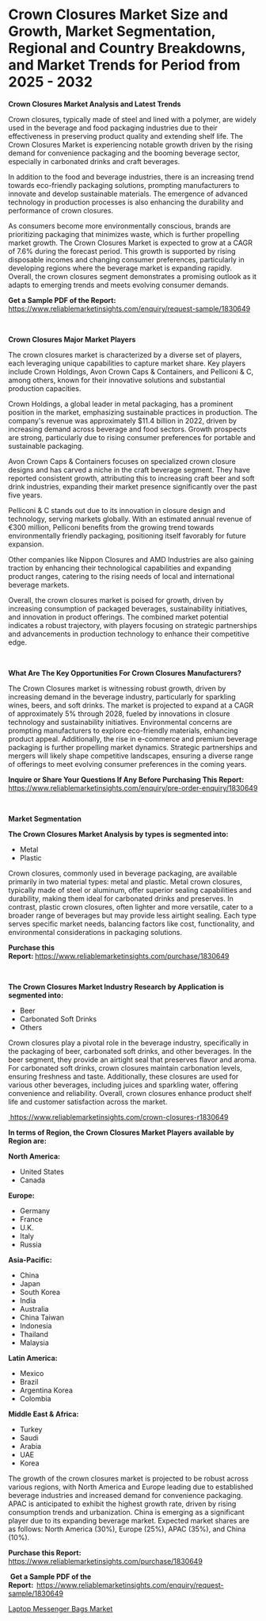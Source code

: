 <p><h1>Crown Closures Market Size and Growth, Market Segmentation, Regional and Country Breakdowns, and Market Trends for Period from 2025 -  2032</h1></p><p><strong>Crown Closures Market Analysis and Latest Trends</strong></p>
<p><p>Crown closures, typically made of steel and lined with a polymer, are widely used in the beverage and food packaging industries due to their effectiveness in preserving product quality and extending shelf life. The Crown Closures Market is experiencing notable growth driven by the rising demand for convenience packaging and the booming beverage sector, especially in carbonated drinks and craft beverages. </p><p>In addition to the food and beverage industries, there is an increasing trend towards eco-friendly packaging solutions, prompting manufacturers to innovate and develop sustainable materials. The emergence of advanced technology in production processes is also enhancing the durability and performance of crown closures.</p><p>As consumers become more environmentally conscious, brands are prioritizing packaging that minimizes waste, which is further propelling market growth. The Crown Closures Market is expected to grow at a CAGR of 7.6% during the forecast period. This growth is supported by rising disposable incomes and changing consumer preferences, particularly in developing regions where the beverage market is expanding rapidly. Overall, the crown closures segment demonstrates a promising outlook as it adapts to emerging trends and meets evolving consumer demands.</p></p>
<p><strong>Get a Sample PDF of the Report:&nbsp;</strong> <a href="https://www.reliablemarketinsights.com/enquiry/request-sample/1830649?utm_campaign=3261&utm_medium=2&utm_source=Github&utm_content=ia&utm_term=04042025&utm_id=crown-closures">https://www.reliablemarketinsights.com/enquiry/request-sample/1830649</a></p>
<p>&nbsp;</p>
<p><strong>Crown Closures Major Market Players</strong></p>
<p><p>The crown closures market is characterized by a diverse set of players, each leveraging unique capabilities to capture market share. Key players include Crown Holdings, Avon Crown Caps & Containers, and Pelliconi & C, among others, known for their innovative solutions and substantial production capacities. </p><p>Crown Holdings, a global leader in metal packaging, has a prominent position in the market, emphasizing sustainable practices in production. The company's revenue was approximately $11.4 billion in 2022, driven by increasing demand across beverage and food sectors. Growth prospects are strong, particularly due to rising consumer preferences for portable and sustainable packaging.</p><p>Avon Crown Caps & Containers focuses on specialized crown closure designs and has carved a niche in the craft beverage segment. They have reported consistent growth, attributing this to increasing craft beer and soft drink industries, expanding their market presence significantly over the past five years.</p><p>Pelliconi & C stands out due to its innovation in closure design and technology, serving markets globally. With an estimated annual revenue of €300 million, Pelliconi benefits from the growing trend towards environmentally friendly packaging, positioning itself favorably for future expansion.</p><p>Other companies like Nippon Closures and AMD Industries are also gaining traction by enhancing their technological capabilities and expanding product ranges, catering to the rising needs of local and international beverage markets.</p><p>Overall, the crown closures market is poised for growth, driven by increasing consumption of packaged beverages, sustainability initiatives, and innovation in product offerings. The combined market potential indicates a robust trajectory, with players focusing on strategic partnerships and advancements in production technology to enhance their competitive edge.</p></p>
<p>&nbsp;</p>
<p><strong>What Are The Key Opportunities For Crown Closures Manufacturers?</strong></p>
<p><p>The Crown Closures market is witnessing robust growth, driven by increasing demand in the beverage industry, particularly for sparkling wines, beers, and soft drinks. The market is projected to expand at a CAGR of approximately 5% through 2028, fueled by innovations in closure technology and sustainability initiatives. Environmental concerns are prompting manufacturers to explore eco-friendly materials, enhancing product appeal. Additionally, the rise in e-commerce and premium beverage packaging is further propelling market dynamics. Strategic partnerships and mergers will likely shape competitive landscapes, ensuring a diverse range of offerings to meet evolving consumer preferences in the coming years.</p></p>
<p><strong>Inquire or Share Your Questions If Any Before Purchasing This Report:</strong> <a href="https://www.reliablemarketinsights.com/enquiry/pre-order-enquiry/1830649?utm_campaign=3261&utm_medium=2&utm_source=Github&utm_content=ia&utm_term=04042025&utm_id=crown-closures">https://www.reliablemarketinsights.com/enquiry/pre-order-enquiry/1830649</a></p>
<p>&nbsp;</p>
<p><strong>Market Segmentation</strong></p>
<p><strong>The Crown Closures Market Analysis by types is segmented into:</strong></p>
<p><ul><li>Metal</li><li>Plastic</li></ul></p>
<p><p>Crown closures, commonly used in beverage packaging, are available primarily in two material types: metal and plastic. Metal crown closures, typically made of steel or aluminum, offer superior sealing capabilities and durability, making them ideal for carbonated drinks and preserves. In contrast, plastic crown closures, often lighter and more versatile, cater to a broader range of beverages but may provide less airtight sealing. Each type serves specific market needs, balancing factors like cost, functionality, and environmental considerations in packaging solutions.</p></p>
<p><strong>Purchase this Report:&nbsp;</strong><a href="https://www.reliablemarketinsights.com/purchase/1830649?utm_campaign=3261&utm_medium=2&utm_source=Github&utm_content=ia&utm_term=04042025&utm_id=crown-closures">https://www.reliablemarketinsights.com/purchase/1830649</a></p>
<p>&nbsp;</p>
<p><strong>The Crown Closures Market Industry Research by Application is segmented into:</strong></p>
<p><ul><li>Beer</li><li>Carbonated Soft Drinks</li><li>Others</li></ul></p>
<p><p>Crown closures play a pivotal role in the beverage industry, specifically in the packaging of beer, carbonated soft drinks, and other beverages. In the beer segment, they provide an airtight seal that preserves flavor and aroma. For carbonated soft drinks, crown closures maintain carbonation levels, ensuring freshness and taste. Additionally, these closures are used for various other beverages, including juices and sparkling water, offering convenience and reliability. Overall, crown closures enhance product shelf life and customer satisfaction across the market.</p></p>
<p><a href="https://www.reliablemarketinsights.com/crown-closures-r1830649?utm_campaign=3261&utm_medium=2&utm_source=Github&utm_content=ia&utm_term=04042025&utm_id=crown-closures">&nbsp;https://www.reliablemarketinsights.com/crown-closures-r1830649</a></p>
<p><strong>In terms of Region, the Crown Closures Market Players available by Region are:</strong></p>
<p>
    <p> <strong> North America: </strong>
        <ul>
            <li>United States</li>
            <li>Canada</li>
        </ul>
        </p> 
    <p> <strong> Europe: </strong>
        <ul>
            <li>Germany</li>
            <li>France</li>
            <li>U.K.</li>
            <li>Italy</li>
            <li>Russia</li>
        </ul>
        </p> 
    <p> <strong> Asia-Pacific: </strong>
        <ul>
            <li>China</li>
            <li>Japan</li>
            <li>South Korea</li>
            <li>India</li>
            <li>Australia</li>
            <li>China Taiwan</li>
            <li>Indonesia</li>
            <li>Thailand</li>
            <li>Malaysia</li>
        </ul>
        </p> 
    <p> <strong> Latin America: </strong>
        <ul>
            <li>Mexico</li>
            <li>Brazil</li>
            <li>Argentina Korea</li>
            <li>Colombia</li>
        </ul>
        </p> 
    <p> <strong> Middle East & Africa: </strong>
        <ul>
            <li>Turkey</li>
            <li>Saudi</li>
            <li>Arabia</li>
            <li>UAE</li>
            <li>Korea</li>
        </ul>
    </p>
    </p>
<p><p>The growth of the crown closures market is projected to be robust across various regions, with North America and Europe leading due to established beverage industries and increased demand for convenience packaging. APAC is anticipated to exhibit the highest growth rate, driven by rising consumption trends and urbanization. China is emerging as a significant player due to its expanding beverage market. Expected market shares are as follows: North America (30%), Europe (25%), APAC (35%), and China (10%).</p></p>
<p><strong>Purchase this Report: </strong><a href="https://www.reliablemarketinsights.com/purchase/1830649?utm_campaign=3261&utm_medium=2&utm_source=Github&utm_content=ia&utm_term=04042025&utm_id=crown-closures">https://www.reliablemarketinsights.com/purchase/1830649</a></p>
<p>&nbsp;<strong>Get a Sample PDF of the Report:&nbsp;&nbsp;</strong><a href="https://www.reliablemarketinsights.com/enquiry/request-sample/1830649?utm_campaign=3261&utm_medium=2&utm_source=Github&utm_content=ia&utm_term=04042025&utm_id=crown-closures">https://www.reliablemarketinsights.com/enquiry/request-sample/1830649</a></p>
<p><strong></strong></p>
<p><p><a href="https://github.com/lynlynyusay/Market-Research-Report-List-1/blob/main/laptop-messenger-bags-market.md?utm_campaign=3261&utm_medium=2&utm_source=Github&utm_content=ia&utm_term=04042025&utm_id=crown-closures">Laptop Messenger Bags Market</a></p></p>